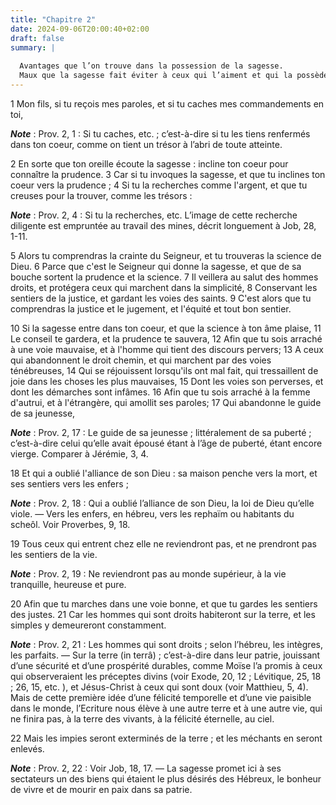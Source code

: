 ```yaml
---
title: "Chapitre 2"
date: 2024-09-06T20:00:40+02:00
draft: false
summary: |
  
  Avantages que l’on trouve dans la possession de la sagesse.
  Maux que la sagesse fait éviter à ceux qui l’aiment et qui la possèdent.
---
```



1 Mon fils, si tu reçois mes paroles, et si tu caches mes commandements en toi,

***Note*** :  Prov. 2, 1 : Si tu caches, etc. ; c’est-à-dire si tu les tiens renfermés dans ton coeur, comme on tient un trésor à l’abri de toute atteinte.

2 En sorte que ton oreille écoute la sagesse : incline ton coeur pour connaître la prudence. 3 Car si tu invoques la sagesse, et que tu inclines ton coeur vers la prudence ; 4 Si tu la recherches comme l'argent, et que tu creuses pour la trouver, comme les trésors :

***Note*** :  Prov. 2, 4 : Si tu la recherches, etc. L’image de cette recherche diligente est empruntée au travail des mines, décrit longuement à Job, 28, 1-11.

5 Alors tu comprendras la crainte du Seigneur, et tu trouveras la science de Dieu. 6 Parce que c'est le Seigneur qui donne la sagesse, et que de sa bouche sortent la prudence et la science. 7 Il veillera au salut des hommes droits, et protégera ceux qui marchent dans la simplicité, 8 Conservant les sentiers de la justice, et gardant les voies des saints. 9 C'est alors que tu comprendras la justice et le jugement, et l'équité et tout bon sentier.


10 Si la sagesse entre dans ton coeur, et que la science à ton âme plaise, 11 Le conseil te gardera, et la prudence te sauvera, 12 Afin que tu sois arraché à une voie mauvaise, et à l'homme qui tient des discours pervers; 13 A ceux qui abandonnent le droit chemin, et qui marchent par des voies ténébreuses, 14 Qui se réjouissent lorsqu'ils ont mal fait, qui tressaillent de joie dans les choses les plus mauvaises, 15 Dont les voies son perverses, et dont les démarches sont infâmes. 16 Afin que tu sois arraché à la femme d'autrui, et à l'étrangère, qui amollit ses paroles; 17 Qui abandonne le guide de sa jeunesse,

***Note*** :  Prov. 2, 17 : Le guide de sa jeunesse ; littéralement de sa puberté ; c’est-à-dire celui qu’elle avait épousé étant à l’âge de puberté, étant encore vierge. Comparer à Jérémie, 3, 4.

18 Et qui a oublié l'alliance de son Dieu : sa maison penche vers la mort, et ses sentiers vers les enfers ;

***Note*** :  Prov. 2, 18 : Qui a oublié l’alliance de son Dieu, la loi de Dieu qu’elle viole. ― Vers les enfers, en hébreu, vers les rephaïm ou habitants du scheôl. Voir Proverbes, 9, 18.

19 Tous ceux qui entrent chez elle ne reviendront pas, et ne prendront pas les sentiers de la vie.

***Note*** :  Prov. 2, 19 : Ne reviendront pas au monde supérieur, à la vie tranquille, heureuse et pure.


20 Afin que tu marches dans une voie bonne, et que tu gardes les sentiers des justes. 21 Car les hommes qui sont droits habiteront sur la terre, et les simples y demeureront constamment.

***Note*** :  Prov. 2, 21 : Les hommes qui sont droits ; selon l’hébreu, les intègres, les parfaits. ― Sur la terre (in terrâ) ; c’est-à-dire dans leur patrie, jouissant d’une sécurité et d’une prospérité durables, comme Moïse l’a promis à ceux qui observeraient les préceptes divins (voir Exode, 20, 12 ; Lévitique, 25, 18 ; 26, 15, etc. ), et Jésus-Christ à ceux qui sont doux (voir Matthieu, 5, 4). Mais de cette première idée d’une félicité temporelle et d’une vie paisible dans le monde, l’Ecriture nous élève à une autre terre et à une autre vie, qui ne finira pas, à la terre des vivants, à la félicité éternelle, au ciel.

22 Mais les impies seront exterminés de la terre ; et les méchants en seront enlevés.

***Note*** :  Prov. 2, 22 : Voir Job, 18, 17. ― La sagesse promet ici à ses sectateurs un des biens qui étaient le plus désirés des Hébreux, le bonheur de vivre et de mourir en paix dans sa patrie.

